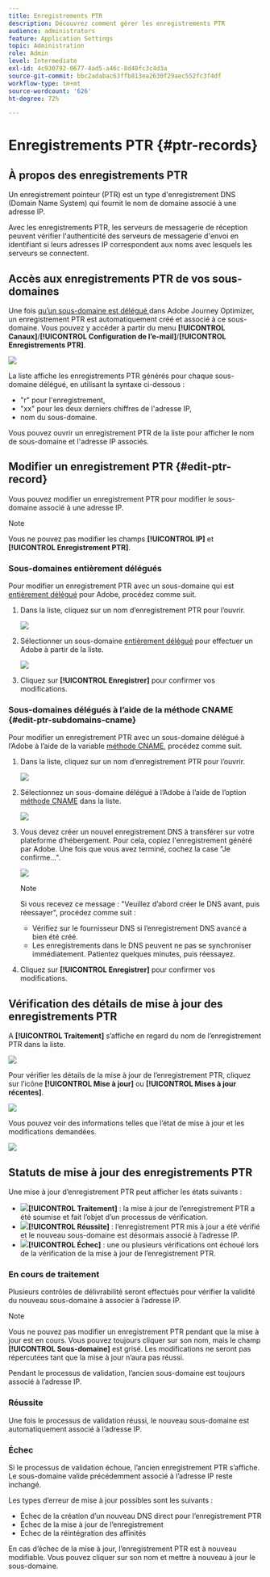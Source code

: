 ```yaml
---
title: Enregistrements PTR
description: Découvrez comment gérer les enregistrements PTR
audience: administrators
feature: Application Settings
topic: Administration
role: Admin
level: Intermediate
exl-id: 4c930792-0677-4ad5-a46c-8d40fc3c4d3a
source-git-commit: bbc2adabac63ffb813ea2630f29aec552fc3f4df
workflow-type: tm+mt
source-wordcount: '626'
ht-degree: 72%

---
```


# Enregistrements PTR {#ptr-records}

## À propos des enregistrements PTR

Un enregistrement pointeur (PTR) est un type d&#39;enregistrement DNS (Domain Name System) qui fournit le nom de domaine associé à une adresse IP.

Avec les enregistrements PTR, les serveurs de messagerie de réception peuvent vérifier l&#39;authenticité des serveurs de messagerie d&#39;envoi en identifiant si leurs adresses IP correspondent aux noms avec lesquels les serveurs se connectent.

## Accès aux enregistrements PTR de vos sous-domaines

Une fois [quʼun sous-domaine est délégué ](delegate-subdomain.md)dans Adobe Journey Optimizer, un enregistrement PTR est automatiquement créé et associé à ce sous-domaine. Vous pouvez y accéder à partir du menu **[!UICONTROL Canaux]**/**[!UICONTROL Configuration de l’e-mail]**/**[!UICONTROL Enregistrements PTR]**. 

![](../assets/ptr-records.png)

La liste affiche les enregistrements PTR générés pour chaque sous-domaine délégué, en utilisant la syntaxe ci-dessous :

* &quot;r&quot; pour l&#39;enregistrement,
* &quot;xx&quot; pour les deux derniers chiffres de l&#39;adresse IP,
* nom du sous-domaine.

Vous pouvez ouvrir un enregistrement PTR de la liste pour afficher le nom de sous-domaine et l&#39;adresse IP associés.

## Modifier un enregistrement PTR {#edit-ptr-record}

Vous pouvez modifier un enregistrement PTR pour modifier le sous-domaine associé à une adresse IP. 

>[!NOTE]
>
>Vous ne pouvez pas modifier les champs **[!UICONTROL IP]** et **[!UICONTROL Enregistrement PTR]**.

### Sous-domaines entièrement délégués

Pour modifier un enregistrement PTR avec un sous-domaine qui est [entièrement délégué](delegate-subdomain.md#full-subdomain-delegation) pour Adobe, procédez comme suit.

1. Dans la liste, cliquez sur un nom d’enregistrement PTR pour l’ouvrir. 

   ![](../assets/ptr-record-select.png)

1. Sélectionner un sous-domaine [entièrement délégué](delegate-subdomain.md#full-subdomain-delegation) pour effectuer un Adobe à partir de la liste.

   ![](../assets/ptr-record-subdomain.png)

1. Cliquez sur **[!UICONTROL Enregistrer]** pour confirmer vos modifications.

### Sous-domaines délégués à l’aide de la méthode CNAME {#edit-ptr-subdomains-cname}

Pour modifier un enregistrement PTR avec un sous-domaine délégué à l’Adobe à l’aide de la variable [méthode CNAME](delegate-subdomain.md#cname-subdomain-delegation), procédez comme suit.

1. Dans la liste, cliquez sur un nom d’enregistrement PTR pour l’ouvrir. 

   ![](../assets/ptr-record-select-cname.png)

1. Sélectionnez un sous-domaine délégué à l’Adobe à l’aide de l’option [méthode CNAME](delegate-subdomain.md#cname-subdomain-delegation) dans la liste.

   ![](../assets/ptr-record-subdomain-cname.png)

1. Vous devez créer un nouvel enregistrement DNS à transférer sur votre plateforme d’hébergement. Pour cela, copiez l&#39;enregistrement généré par Adobe. Une fois que vous avez terminé, cochez la case &quot;Je confirme...&quot;.

   ![](../assets/ptr-record-subdomain-confirm.png)

   >[!NOTE]
   >
   >Si vous recevez ce message : &quot;Veuillez d’abord créer le DNS avant, puis réessayer&quot;, procédez comme suit :
   >   * Vérifiez sur le fournisseur DNS si l’enregistrement DNS avancé a bien été créé.
   >   * Les enregistrements dans le DNS peuvent ne pas se synchroniser immédiatement. Patientez quelques minutes, puis réessayez.


1. Cliquez sur **[!UICONTROL Enregistrer]** pour confirmer vos modifications.

## Vérification des détails de mise à jour des enregistrements PTR

A **[!UICONTROL Traitement]** s’affiche en regard du nom de l’enregistrement PTR dans la liste.

![](../assets/ptr-record-updating.png)

Pour vérifier les détails de la mise à jour de l’enregistrement PTR, cliquez sur l’icône **[!UICONTROL Mise à jour]** ou **[!UICONTROL Mises à jour récentes]**. 

![](../assets/ptr-record-recent-update.png)

Vous pouvez voir des informations telles que l’état de mise à jour et les modifications demandées. 

![](../assets/ptr-record-updates.png)

## Statuts de mise à jour des enregistrements PTR

Une mise à jour d’enregistrement PTR peut afficher les états suivants :

* ![](../assets/do-not-localize/ptr-record-processing.png)**[!UICONTROL Traitement]** : la mise à jour de l’enregistrement PTR a été soumise et fait l’objet d’un processus de vérification. 
* ![](../assets/do-not-localize/ptr-record-success.png)**[!UICONTROL Réussite]** : l’enregistrement PTR mis à jour a été vérifié et le nouveau sous-domaine est désormais associé à l’adresse IP. 
* ![](../assets/do-not-localize/ptr-record-failed.png)**[!UICONTROL Échec]** : une ou plusieurs vérifications ont échoué lors de la vérification de la mise à jour de l’enregistrement PTR. 

### En cours de traitement

Plusieurs contrôles de délivrabilité seront effectués pour vérifier la validité du nouveau sous-domaine à associer à l’adresse IP. <!--The processing time is around **48h-72h**, and can take up to **7-10 days**. Learn more on the checks performed during the validation cycle in [this section](#create-message-preset).-->

>[!NOTE]
>
>Vous ne pouvez pas modifier un enregistrement PTR pendant que la mise à jour est en cours. Vous pouvez toujours cliquer sur son nom, mais le champ **[!UICONTROL Sous-domaine]** est grisé. Les modifications ne seront pas répercutées tant que la mise à jour n’aura pas réussi. 

Pendant le processus de validation, l’ancien sous-domaine est toujours associé à l’adresse IP. 

### Réussite

Une fois le processus de validation réussi, le nouveau sous-domaine est automatiquement associé à l’adresse IP. 

### Échec

Si le processus de validation échoue, l’ancien enregistrement PTR s’affiche. Le sous-domaine valide précédemment associé à l’adresse IP reste inchangé. 

Les types d’erreur de mise à jour possibles sont les suivants :
* Échec de la création d’un nouveau DNS direct pour l’enregistrement PTR
* Échec de la mise à jour de l’enregistrement
* Échec de la réintégration des affinités

En cas d’échec de la mise à jour, l’enregistrement PTR est à nouveau modifiable. Vous pouvez cliquer sur son nom et mettre à nouveau à jour le sous-domaine. 
